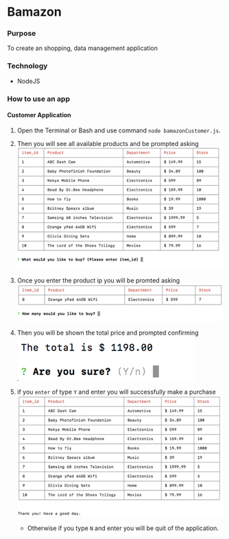 # Bamazon

### Purpose
To create an shopping, data management application

### Technology
* NodeJS

### How to use an app


#### Customer Application
1. Open the Terminal or Bash and use command `node bamazonCustomer.js`.
1. Then you will see all available products and be prompted asking 
    ![Initial Prompt](/images/BC1.png)

1. Once you enter the product ip you will be promted asking
    ![Initial Prompt](/images/BC2.png)
   
1. Then you will be shown the total price and prompted confirming
    ![Create flashcard prompt](/images/BC3.png)

1. if you `enter` of type `Y` and enter you will successfully make a purchase
    ![Create flashcard prompt](/images/BC4.png)

    * Otherwise if you type `N` and enter you will be quit of the application.
